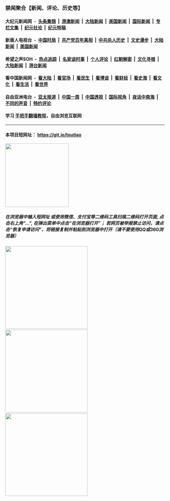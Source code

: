 ### 禁闻聚合【新闻、评论、历史等】

#### 大纪元新闻网 &nbsp;-&nbsp; [头条集锦](indexes/E头条集锦.md?t=02161511) &nbsp;|&nbsp; [港澳新闻](indexes/E港澳新闻.md?t=02161511)  &nbsp;|&nbsp; [大陆新闻](indexes/E大陆新闻.md?t=02161511) &nbsp;|&nbsp; [美国新闻](indexes/E美国新闻.md?t=02161511) &nbsp;|&nbsp; [国际新闻](indexes/E国际新闻.md?t=02161511) &nbsp;|&nbsp; [专栏文集](indexes/E专栏文集.md?t=02161511) &nbsp;|&nbsp; [纪元社论](indexes/E纪元社论.md?t=02161511) &nbsp;|&nbsp; [纪元特稿](indexes/E纪元特稿.md?t=02161511) 

#### 新唐人电视台 &nbsp;-&nbsp; [中国时局](indexes/N中国时局.md?t=02161511) &nbsp;|&nbsp; [共产党百年真相](indexes/N共产党百年真相.md?t=02161511) &nbsp;|&nbsp; [中共杀人历史](indexes/N中共杀人历史.md?t=02161511) &nbsp;|&nbsp; [文史漫步](indexes/N文史漫步.md?t=02161511) &nbsp;|&nbsp; [大陆新闻](indexes/N大陆新闻.md?t=02161511) &nbsp;|&nbsp; [美国新闻](indexes/N美国新闻.md?t=02161511)

#### 希望之声SOH &nbsp;-&nbsp; [热点追踪](indexes/H热点追踪.md?t=02161511) &nbsp;|&nbsp; [名家谈时事](indexes/H名家谈时事.md?t=02161511) &nbsp;|&nbsp; [个人评论](indexes/H个人评论.md?t=02161511)  &nbsp;|&nbsp; [红朝解密](indexes/H红朝解密.md?t=02161511) &nbsp;|&nbsp; [文化寻根](indexes/H文化寻根.md?t=02161511) &nbsp;|&nbsp; [大陆新闻](indexes/H大陆新闻.md?t=02161511) &nbsp;|&nbsp; [港台新闻](indexes/H港台新闻.md?t=02161511)

#### 看中国新闻网 &nbsp;-&nbsp; [看大陆](indexes/S看大陆.md?t=02161511) &nbsp;|&nbsp; [看官场](indexes/S看官场.md?t=02161511) &nbsp;|&nbsp; [看民生](indexes/S看民生.md?t=02161511)  &nbsp;|&nbsp; [看博谈](indexes/S看博谈.md?t=02161511) &nbsp;|&nbsp; [看财经](indexes/S看财经.md?t=02161511) &nbsp;|&nbsp; [看史海](indexes/S看史海.md?t=02161511) &nbsp;|&nbsp; [看文化](indexes/S看文化.md?t=02161511) &nbsp;|&nbsp; [看生活](indexes/S看生活.md?t=02161511) &nbsp;|&nbsp; [看世界](indexes/S看世界.md?t=02161511)

#### 自由亚洲电台 &nbsp;-&nbsp; [亚太报道](indexes/R亚太报道.md?t=02161511) &nbsp;|&nbsp; [中国一周](indexes/R中国一周.md?t=02161511) &nbsp;|&nbsp; [中国透视](indexes/R中国透视.md?t=02161511)  &nbsp;|&nbsp; [国际视角](indexes/R国际视角.md?t=02161511) &nbsp;|&nbsp; [夜话中南海](indexes/R夜话中南海.md?t=02161511) &nbsp;|&nbsp; [不同的声音](indexes/R不同的声音.md?t=02161511) &nbsp;|&nbsp; [特约评论](indexes/R特约评论.md?t=02161511)

#### 学习 [手把手翻墙教程](https://github.com/gfw-breaker/guides/wiki)，自由浏览互联网

----

#### 本项目短网址： https://git.io/toutiao
<img src="https://raw.githubusercontent.com/gfw-breaker/banned-news/master/scripts/img/qr.png" width="200px"/>  

##### 在浏览器中输入短网址 或使用微信、支付宝等二维码工具扫描二维码打开页面, 点击右上角"...", 在弹出菜单中点击“在浏览器打开”； 若网页被举报禁止访问，请点击“恢复申请访问”，将链接复制并粘贴到浏览器中打开（请不要使用QQ或360浏览器）

<img src="https://raw.githubusercontent.com/gfw-breaker/banned-news/master/scripts/img/1.png" width="260px"/> &nbsp; <img src="https://raw.githubusercontent.com/gfw-breaker/banned-news/master/scripts/img/2.png" width="260px"/> &nbsp; <img src="https://raw.githubusercontent.com/gfw-breaker/banned-news/master/scripts/img/3.png" width="260px"/>
